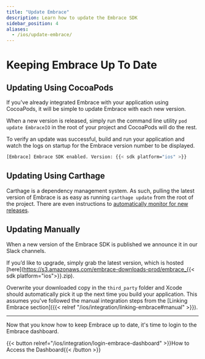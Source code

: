 ```yaml
---
title: "Update Embrace"
description: Learn how to update the Embrace SDK
sidebar_position: 4
aliases:
  - /ios/update-embrace/
---
```


# Keeping Embrace Up To Date

## Updating Using CocoaPods

If you've already integrated Embrace with your application using CocoaPods, it will be simple to update Embrace with each new version.

When a new version is released, simply run the command line utility `pod update EmbraceIO` in the root of your project and CocoaPods will do the rest.

To verify an update was successful, build and run your application and watch the logs on startup for the Embrace version number to be displayed.

```sh
[Embrace] Embrace SDK enabled. Version: {{< sdk platform="ios" >}}
```

## Updating Using Carthage

Carthage is a dependency management system. As such, pulling the latest version of Embrace is as easy as running `carthage update` from the root of the project.
There are even instructions to [automatically monitor for new releases](https://github.com/Carthage/Carthage#optionally-add-build-phase-to-warn-about-outdated-dependencies). 

## Updating Manually 

When a new version of the Embrace SDK is published we announce it in our Slack channels. 

If you’d like to upgrade, simply grab the latest version, which is hosted [here](https://s3.amazonaws.com/embrace-downloads-prod/embrace_{{< sdk platform="ios">}}.zip).

Overwrite your downloaded copy in the `third_party` folder and Xcode should automatically pick it up the next time you build your application. This assumes you've followed the manual integration steps from the [Linking Embrace section]({{< relref "/ios/integration/linking-embrace#manual" >}}).

---

Now that you know how to keep Embrace up to date, it's time to login to the
Embrace dashboard.

{{< button relref="/ios/integration/login-embrace-dashboard" >}}How to Access the Dashboard{{< /button >}}
